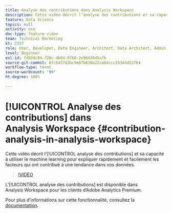 ```yaml
---
title: Analyse des contributions dans Analysis Workspace
description: Cette vidéo décrit l’analyse des contributions et sa capacité à utiliser le machine learning pour expliquer rapidement et facilement les facteurs qui ont contribué à une tendance dans vos données.
feature: Data Science
topics: null
activity: use
doc-type: feature video
team: Technical Marketing
kt: 2337
role: User, Developer, Data Engineer, Architect, Data Architect, Admin, Leader
level: Beginner
exl-id: fd939c04-f28c-4b84-9768-2e9644945afb
source-git-commit: 8fc641743bc9e07b838a22ca64ccc15344d52764
workflow-type: tm+mt
source-wordcount: '99'
ht-degree: 100%

---
```


# [!UICONTROL Analyse des contributions] dans Analysis Workspace {#contribution-analysis-in-analysis-workspace}

Cette vidéo décrit l’[!UICONTROL analyse des contributions] et sa capacité à utiliser le machine learning pour expliquer rapidement et facilement les facteurs qui ont contribué à une tendance dans vos données.

>[!VIDEO](https://video.tv.adobe.com/v/25443/?quality=12&learn=on)

L’[!UICONTROL analyse des contributions] est disponible dans Analysis Workspace pour les clients d’Adobe Analytics Premium.

Pour plus dʼinformations sur cette fonctionnalité, consultez la [documentation](https://experienceleague.adobe.com/docs/analytics/analyze/analysis-workspace/virtual-analyst/anomaly-detection/anomaly-detection.html?lang=fr).
